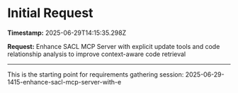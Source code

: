 # Initial Request

**Timestamp:** 2025-06-29T14:15:35.298Z

**Request:** Enhance SACL MCP Server with explicit update tools and code relationship analysis to improve context-aware code retrieval

---

This is the starting point for requirements gathering session: 2025-06-29-1415-enhance-sacl-mcp-server-with-e
